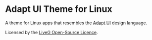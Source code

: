 # Adapt UI Theme for Linux
A theme for Linux apps that resembles the [Adapt UI](https://github.com/LiveGTech/Adapt-UI) design language.

Licensed by the [LiveG Open-Source Licence](LICENCE.md).